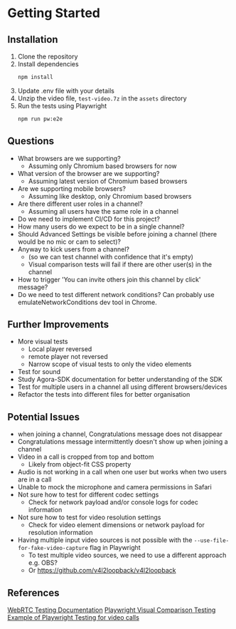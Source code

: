 # Getting Started
## Installation
1. Clone the repository
1. Install dependencies
   ```bash
   npm install
   ```
1. Update .env file with your details
1. Unzip the video file, `test-video.7z` in the `assets` directory
1. Run the tests using Playwright
   ```bash
   npm run pw:e2e
   ```

## Questions
- What browsers are we supporting?
  - Assuming only Chromium based browsers for now
- What version of the browser are we supporting?
  - Assuming latest version of Chromium based browsers
- Are we supporting mobile browsers?
  - Assuming like desktop, only Chromium based browsers
- Are there different user roles in a channel?
  - Assuming all users have the same role in a channel
- Do we need to implement CI/CD for this project?
- How many users do we expect to be in a single channel?
- Should Advanced Settings be visible before joining a channel (there would be no mic or cam to select)?
- Anyway to kick users from a channel? 
  - (so we can test channel with confidence that it's empty)
  - Visual comparison tests will fail if there are other user(s) in the channel
- How to trigger 'You can invite others join this channel by click' message?
- Do we need to test different network conditions? Can probably use emulateNetworkConditions dev tool in Chrome.

## Further Improvements
- More visual tests
  - Local player reversed
  - remote player not reversed
  - Narrow scope of visual tests to only the video elements
- Test for sound
- Study Agora-SDK documentation for better understanding of the SDK
- Test for multiple users in a channel all using different browsers/devices
- Refactor the tests into different files for better organisation

## Potential Issues
- when joining a channel, Congratulations message does not disappear
- Congratulations message intermittently doesn't show up when joining a channel
- Video in a call is cropped from top and bottom
  - Likely from object-fit CSS property
- Audio is not working in a call when one user but works when two users are in a call
- Unable to mock the microphone and camera permissions in Safari
- Not sure how to test for different codec settings
  - Check for network payload and/or console logs for codec information
- Not sure how to test for video resolution settings
  - Check for video element dimensions or network payload for resolution information
- Having multiple input video sources is not possible with the `--use-file-for-fake-video-capture` flag in Playwright
  - To test multiple video sources, we need to use a different approach e.g. OBS?
  - Or https://github.com/v4l2loopback/v4l2loopback

## References
[WebRTC Testing Documentation](https://webrtc.org/getting-started/testing)
[Playwright Visual Comparison Testing](https://playwright.dev/docs/test-snapshots)
[Example of Playwright Testing for video calls](https://github.com/bigbluebutton/bigbluebutton)